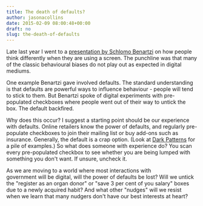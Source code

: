 ```yaml
---
title: The death of defaults?
author: jasonacollins
date: 2015-02-09 08:00:48+00:00
draft: no
slug: the-death-of-defaults
---
```


Late last year I went to a [presentation by Schlomo Benartzi](http://bi.dpc.nsw.gov.au/blog/professor-shlomo-benartzi-on/) on how people think differently when they are using a screen. The punchline was that many of the classic behavioural biases do not play out as expected in digital mediums.

One example Benartzi gave involved defaults. The standard understanding is that defaults are powerful ways to influence behaviour - people will tend to stick to them. But Benartzi spoke of digital experiments with pre-populated checkboxes where people went out of their way to untick the box. The default backfired.

Why does this occur? I suggest a starting point should be our experience with defaults. Online retailers know the power of defaults, and regularly pre-populate checkboxes to join their mailing list or buy add-ons such as insurance. Generally, the default is a crap option. (Look at [Dark Patterns](http://darkpatterns.org/) for a pile of examples.) So what does someone with experience do? You scan every pre-populated checkbox to see whether you are being lumped with something you don't want. If unsure, uncheck it.

As we are moving to a world where most interactions with government will be digital, will the power of defaults be lost? Will we untick the "register as an organ donor" or "save 3 per cent of you salary" boxes due to a newly acquired habit? And what other "nudges" will we resist when we learn that many nudgers don't have our best interests at heart?
